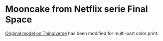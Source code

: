 # Mooncake from Netflix serie Final Space
[Original model on Thingiverse](https://www.thingiverse.com/thing:3050377/remixes) has been modified for multi-part color print.
